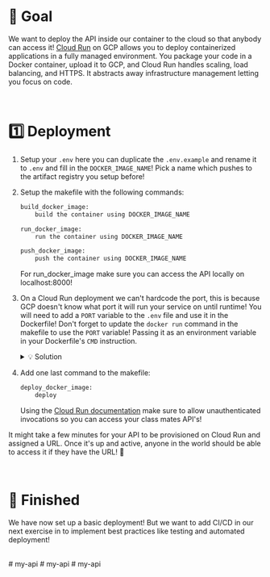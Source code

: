 # 🎯 Goal

We want to deploy the API inside our container to the cloud so that anybody can access it! [Cloud Run](https://cloud.google.com/run?hl=en) on GCP allows you to deploy containerized applications in a fully managed environment. You package your code in a Docker container, upload it to GCP, and Cloud Run handles scaling, load balancing, and HTTPS. It abstracts away infrastructure management letting you focus on code.

<br>

# 1️⃣ Deployment

1. Setup your `.env` here you can duplicate the `.env.example` and rename it to `.env` and fill in the `DOCKER_IMAGE_NAME`! Pick a name which pushes to the artifact registry you setup before!

2. Setup the makefile with the following commands:
    ```bash
    build_docker_image:
        build the container using DOCKER_IMAGE_NAME

    run_docker_image:
        run the container using DOCKER_IMAGE_NAME

    push_docker_image:
        push the container using DOCKER_IMAGE_NAME
    ```
    For run_docker_image make sure you can access the API locally on localhost:8000!

3. On a Cloud Run deployment we can't hardcode the port, this is because GCP doesn't know what port it will run your service on until runtime! You will need to add a `PORT` variable to the `.env` file and use it in the Dockerfile! Don't forget to update the `docker run` command in the makefile to use the `PORT` variable! Passing it as an environment variable in your Dockerfile's `CMD` instruction.

    <details>
    <summary markdown='span'>💡 Solution</summary>

    In `makefile`:
    ```bash
    -e PORT=${PORT}
    ```

    In `Dockerfile`:
    ```Dockerfile
    CMD uvicorn app.main:app --host 0.0.0.0 --port $PORT
    ```

    Docker might warn you that the `CMD` arguments are not as JSON arguments. That's fine. When `CMD` arguments are NOT put in an array, a shell is invoked to execute your command. When we put arguments in an array like `CMD ['uvicorn', 'app.main:app', ...]`, Docker is NOT invoking a shell, and therefore can't process environment variables.

    </details>

4. Add one last command to the makefile:
    ```bash
    deploy_docker_image:
        deploy
    ```

    Using the [Cloud Run documentation](https://cloud.google.com/sdk/gcloud/reference/run/deploy) make sure to allow unauthenticated invocations so you can access your class mates API's!

It might take a few minutes for your API to be provisioned on Cloud Run and assigned a URL. Once it's up and active, anyone in the world should be able to access it if they have the URL! 🎉

<br>

# 🏁 Finished

We have now set up a basic deployment! But we want to add CI/CD in our next exercise in to implement best practices like testing and automated deployment!

<br>
# my-api
# my-api
# my-api
